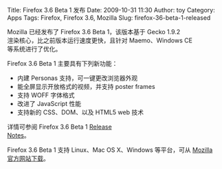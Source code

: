 Title: Firefox 3.6 Beta 1 发布
Date: 2009-10-31 11:30
Author: toy
Category: Apps
Tags: Firefox, Firefox 3.6, Mozilla
Slug: firefox-36-beta-1-released

Mozilla 已经发布了 Firefox 3.6 Beta 1，该版本基于 Gecko 1.9.2  
渲染核心，比之前版本运行速度更快，且针对 Maemo、Windows CE  
等系统进行了优化。

Firefox 3.6 Beta 1 主要具有下列新功能：

* 内建 Personas 支持，可一键更改浏览器外观  
* 能全屏显示开放格式的视频，并支持 poster frames  
* 支持 WOFF 字体格式  
* 改进了 JavaScript 性能  
* 支持新的 CSS、DOM、以及 HTML5 web 技术

详情可参阅 Firefox 3.6 Beta 1 [Release  
Notes](http://www.mozilla.com/en-US/firefox/3.6b1/releasenotes/)。

Firefox 3.6 Beta 1 支持 Linux、Mac OS X、Windows 等平台，可从 [Mozilla  
官方网站下载](http://www.mozilla.com/en-US/firefox/all-beta.html)。
